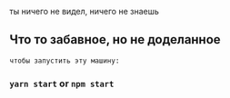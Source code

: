 ты ничего не видел, ничего не знаешь

## Что то забавное, но не доделанное

`чтобы запустить эту машину:`

### `yarn start` or `npm start`

